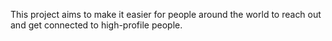 This project aims to make it easier for people around the world to reach out and get connected to high-profile people.
